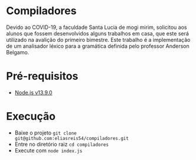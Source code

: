 # Compiladores

Devido ao COVID-19, a faculdade Santa Lucia de mogi mirim, solicitou aos alunos que fossem desenvolvidos alguns trabalhos em casa, que este será utilizado na avalição do primeiro bimestre.
Este trabalho é a implementação de um analisador léxico para a gramática definida pelo professor Anderson Belgamo.

# Pré-requisitos
* [Node.js v13.9.0](https://nodejs.org/download/release/v13.9.0/)

# Execução

* Baixe o projeto `git clone git@github.com:eliasreis54/compiladores.git`
* Entre no diretório raiz `cd compiladores`
* Execute com `node index.js`
